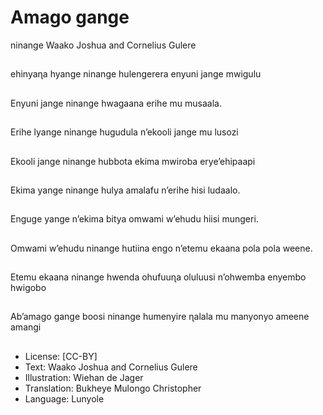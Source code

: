 # Amago gange
ninange
Waako Joshua and
Cornelius Gulere

##
ehinyaɳa hyange
ninange hulengerera
enyuni jange mwigulu


##
Enyuni jange ninange
hwagaana erihe mu
musaala.


##
Erihe lyange ninange
hugudula n’ekooli jange
mu lusozi


##
Ekooli jange ninange
hubbota ekima mwiroba
erye’ehipaapi


##
Ekima yange ninange
hulya amalafu n’erihe
hisi ludaalo.


##
Enguge yange n’ekima
bitya omwami w’ehudu
hiisi mungeri.


##
Omwami w’ehudu
ninange hutiina engo
n’etemu ekaana pola
pola weene.


##
Etemu ekaana ninange
hwenda ohufuuɳa
oluluusi n’ohwemba
enyembo hwigobo


##
Ab’amago gange boosi
ninange humenyire
ɳalala mu manyonyo
ameene amangi


##
* License: [CC-BY]
* Text: Waako Joshua and Cornelius Gulere
* Illustration: Wiehan de Jager
* Translation: Bukheye Mulongo Christopher
* Language: Lunyole

